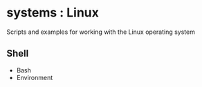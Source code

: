 # systems : Linux

Scripts and examples for working with the Linux operating system

## Shell

- Bash
- Environment
